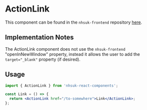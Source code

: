 # ActionLink

This component can be found in the `nhsuk-frontend` repository [here](https://github.com/nhsuk/nhsuk-frontend/tree/main/packages/nhsuk-frontend/src/nhsuk/components/action-link).

## Implementation Notes

The ActionLink component does not use the `nhsuk-frontend` "openInNewWindow" property, instead it allows the user to add the `target="_blank"` property (if desired).

## Usage

```jsx
import { ActionLink } from 'nhsuk-react-components';

const Link = () => {
  return <ActionLink href="/to-somewhere">Link</ActionLink>;
};
```
